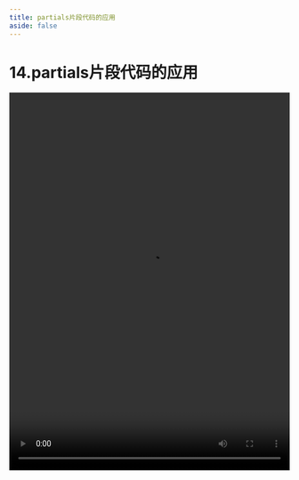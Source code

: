 ```yaml
---
title: partials片段代码的应用
aside: false
---
```


# 14.partials片段代码的应用

<video autoplay src="http://qn.chinavanes.com/nodejs/module-6/14.partials片段代码的应用.mp4" controls controlsList="nodownload" width="100%" height="680"/>

